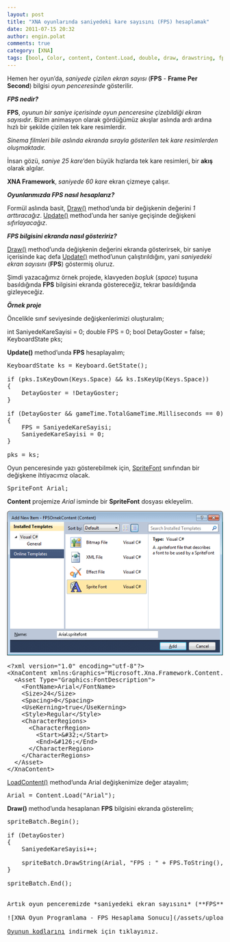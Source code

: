 ```yaml
---
layout: post
title: "XNA oyunlarında saniyedeki kare sayısını (FPS) hesaplamak"
date: 2011-07-15 20:32
author: engin.polat
comments: true
category: [XNA]
tags: [bool, Color, content, Content.Load, double, draw, drawstring, fps, frame per second, GameTime, int, iskeydown, iskeyup, Keyboard.GetState, keyboardstate, loadcontent, milliseconds, spritebatch, spritefont, totalgametime, update, vector2, XNA, xna game studio]
---
```

Hemen her oyun’da, *saniyede çizilen ekran sayısı* (**FPS** - **Frame Per Second**) bilgisi *oyun penceresinde* gösterilir.

***FPS nedir?***

**FPS**, *oyunun bir saniye içerisinde oyun penceresine çizebildiği ekran sayısıdır*. Bizim animasyon olarak gördüğümüz akışlar aslında ardı ardına hızlı bir şekilde çizilen tek kare resimlerdir.

*Sinema filmleri bile aslında ekranda sırayla gösterilen tek kare resimlerden oluşmaktadır.*

İnsan gözü, *saniye 25 kare*’den büyük hızlarda tek kare resimleri, bir **akış** olarak algılar.

**XNA Framework**, *saniyede 60 kare* ekran çizmeye çalışır.

***Oyunlarımızda FPS nasıl hesaplarız?***

Formül aslında basit, <a href="http://msdn.microsoft.com/library/microsoft.xna.framework.game.draw" target="_blank" rel="noopener">Draw()</a> method’unda bir değişkenin değerini *1 arttıracağız*. <a href="http://msdn.microsoft.com/library/microsoft.xna.framework.game.update" target="_blank" rel="noopener">Update()</a> method’unda her saniye geçişinde değişkeni *sıfırlayacağız*.

***FPS bilgisini ekranda nasıl gösteririz?***

<a href="http://msdn.microsoft.com/library/microsoft.xna.framework.game.draw" target="_blank" rel="noopener">Draw()</a> method’unda değişkenin değerini ekranda gösterirsek, bir saniye içerisinde kaç defa <a href="http://msdn.microsoft.com/library/microsoft.xna.framework.game.update" target="_blank" rel="noopener">Update()</a> method’unun çalıştırıldığını, yani *saniyedeki ekran sayısını* (**FPS**) göstermiş oluruz.

Şimdi yazacağımız örnek projede, klavyeden *boşluk* (*space*) tuşuna basıldığında **FPS** bilgisini ekranda göstereceğiz, tekrar basıldığında gizleyeceğiz.

***Örnek proje***

Öncelikle sınıf seviyesinde değişkenlerimizi oluşturalım;



int SaniyedeKareSayisi = 0;
double FPS = 0;
bool DetayGoster = false;
KeyboardState pks;</pre>

**Update()** method’unda **FPS** hesaplayalım;

<pre class="brush:csharp">KeyboardState ks = Keyboard.GetState();

if (pks.IsKeyDown(Keys.Space) &amp;&amp; ks.IsKeyUp(Keys.Space))
{
    DetayGoster = !DetayGoster;
}

if (DetayGoster &amp;&amp; gameTime.TotalGameTime.Milliseconds == 0)
{
    FPS = SaniyedeKareSayisi;
    SaniyedeKareSayisi = 0;
}

pks = ks;</pre>

Oyun penceresinde yazı gösterebilmek için, <a href="http://msdn.microsoft.com/library/microsoft.xna.framework.graphics.spritefont" target="_blank" rel="noopener">SpriteFont</a> sınıfından bir değişkene ihtiyacımız olacak.

<pre class="brush:csharp">SpriteFont Arial;</pre>

**Content** projemize *Arial* isminde bir **SpriteFont** dosyası ekleyelim.

![XNA Oyun Programlama - FPS Hesaplama / SpriteFont Ekleme Dialog Kutusu](/assets/uploads/2011/07/AddSpriteFontDialog.png "XNA Oyun Programlama - FPS Hesaplama / SpriteFont Ekleme Dialog Kutusu")

<pre class="brush:xml">&lt;?xml version="1.0" encoding="utf-8"?&gt;
&lt;XnaContent xmlns:Graphics="Microsoft.Xna.Framework.Content.Pipeline.Graphics"&gt;
  &lt;Asset Type="Graphics:FontDescription"&gt;
    &lt;FontName&gt;Arial&lt;/FontName&gt;
    &lt;Size&gt;24&lt;/Size&gt;
    &lt;Spacing&gt;0&lt;/Spacing&gt;
    &lt;UseKerning&gt;true&lt;/UseKerning&gt;
    &lt;Style&gt;Regular&lt;/Style&gt;
    &lt;CharacterRegions&gt;
      &lt;CharacterRegion&gt;
        &lt;Start&gt;&amp;#32;&lt;/Start&gt;
        &lt;End&gt;&amp;#126;&lt;/End&gt;
      &lt;/CharacterRegion&gt;
    &lt;/CharacterRegions&gt;
  &lt;/Asset&gt;
&lt;/XnaContent&gt;</pre>

<a href="http://msdn.microsoft.com/library/microsoft.xna.framework.game.loadcontent" target="_blank" rel="noopener">LoadContent()</a> method’unda Arial değişkenimize değer atayalım;

<pre class="brush:csharp">Arial = Content.Load("Arial");</pre>

**Draw()** method’unda hesaplanan **FPS** bilgisini ekranda gösterelim;

<pre class="brush:csharp">spriteBatch.Begin();

if (DetayGoster)
{
    SaniyedeKareSayisi++;

    spriteBatch.DrawString(Arial, "FPS : " + FPS.ToString(), new Vector2(50, 50), Color.Black);
}

spriteBatch.End();


Artık oyun penceremizde *saniyedeki ekran sayısını* (**FPS**) gösterebiliriz.

![XNA Oyun Programlama - FPS Hesaplama Sonucu](/assets/uploads/2011/07/FPSGameScreen.png "XNA Oyun Programlama - FPS Hesaplama Sonucu")

<a href="/assets/uploads/2011/07/FPSOrnek.rar" target="_blank" rel="noopener">Oyunun kodlarını</a> indirmek için tıklayınız.

